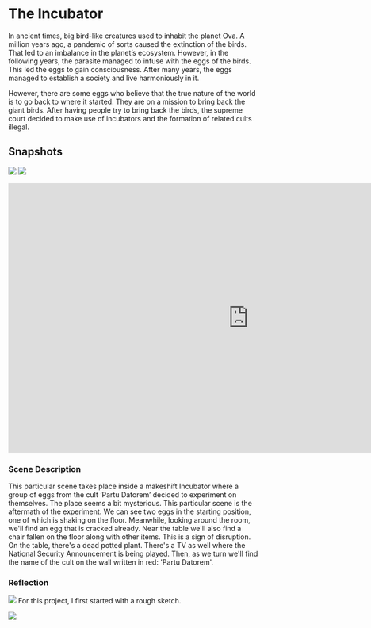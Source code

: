 # The Incubator

In ancient times, big bird-like creatures used to inhabit the planet Ova. A million years ago, a pandemic of sorts caused the extinction of the birds. That led to an imbalance in the planet’s ecosystem. However, in the following years, the parasite managed to infuse with the eggs of the birds. This led the eggs to gain consciousness. After many years, the eggs managed to establish a society and live harmoniously in it. 

However, there are some eggs who believe that the true nature of the world is to go back to where it started. They are on a mission to bring back the giant birds. After having people try to bring back the birds, the supreme court decided to make use of incubators and the formation of related cults illegal.

## Snapshots

![](images/image2.png)
![](images/image1.png)

<iframe width="967" height="544" src="https://www.youtube.com/embed/BpPMA8NXPcY" title="YouTube video player" frameborder="0" allow="accelerometer; autoplay; clipboard-write; encrypted-media; gyroscope; picture-in-picture" allowfullscreen></iframe>

### Scene Description

This particular scene takes place inside a makeshift Incubator where a group of eggs from the cult ‘Partu Datorem’ decided to experiment on themselves. The place seems a bit mysterious. This particular scene is the aftermath of the experiment. 
We can see two eggs in the starting position, one of which is shaking on the floor. Meanwhile, looking around the room, we'll find an egg that is cracked already. Near the table we'll also find a chair fallen on the floor along with other items. This is a sign of disruption. On the table, there's a dead potted plant. There's a TV as well where the National Security Announcement is being played. Then, as we turn we'll find the name of the cult on the wall written in red: 'Partu Datorem'.

### Reflection

![](images/space.jpg)
For this project, I first started with a rough sketch.

![](images/storyboard.jpg)